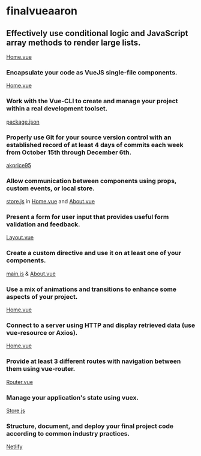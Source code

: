 # finalvueaaron

## Effectively use conditional logic and JavaScript array methods to render large lists.

[Home.vue](https://github.com/akprice95/FinalVueAaron/blob/master/src/Views/Home.vue)


### Encapsulate your code as VueJS single-file components.

[Home.vue](https://github.com/akprice95/FinalVueAaron/blob/master/src/Views/Home.vue)

### Work with the Vue-CLI to create and manage your project within a real development toolset.

[package.json](https://github.com/akprice95/FinalVueAaron/blob/master/package.json)


### Properly use Git for your source version control with an established record of at least 4 days of commits each week from October 15th through December 6th.

[akprice95](https://github.com/akprice95)

### Allow communication between components using props, custom events, or local store.

[store.js](https://github.com/akprice95/FinalVueAaron/blob/master/src/store.js) in [Home.vue](https://github.com/akprice95/FinalVueAaron/blob/master/src/Views/Home.vue) and [About.vue](https://github.com/akprice95/FinalVueAaron/blob/master/src/Views/About.vue)

### Present a form for user input that provides useful form validation and feedback.

[Layout.vue](https://github.com/akprice95/FinalVueAaron/blob/master/src/Views/Layout.vue)

### Create a custom directive and use it on at least one of your components.

[main.js](https://github.com/akprice95/FinalVueAaron/blob/master/src/main.js) & [About.vue](https://github.com/akprice95/FinalVueAaron/blob/master/src/Views/About.vue)

### Use a mix of animations and transitions to enhance some aspects of your project.

[Home.vue](https://github.com/akprice95/FinalVueAaron/blob/master/src/Views/Home.vue)

### Connect to a server using HTTP and display retrieved data (use vue-resource or Axios).

[Home.vue](https://github.com/akprice95/FinalVueAaron/blob/master/src/Views/Home.vue)


### Provide at least 3 different routes with navigation between them using vue-router.

[Router.vue](https://github.com/akprice95/FinalVueAaron/blob/master/src/router.js)

### Manage your application's state using vuex.

[Store.js](https://github.com/akprice95/FinalVueAaron/blob/master/src/store.js)

### Structure, document, and deploy your final project code according to common industry practices.

[Netlify](https://sleepy-fermi-b033e9.netlify.com/#/)